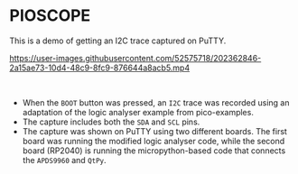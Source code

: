 # PIOSCOPE
This is a demo of getting an I2C trace captured on PuTTY.
<br>

https://user-images.githubusercontent.com/52575718/202362846-2a15ae73-10d4-48c9-8fc9-876644a8acb5.mp4

<br>

- When the `BOOT` button was pressed, an `I2C` trace was recorded using an adaptation of the logic analyser example from pico-examples.
- The capture includes both the `SDA` and `SCL` pins.
- The capture was shown on PuTTY using two different boards. The first board was running the modified logic analyser code, while the second board (RP2040) is running the micropython-based code that connects the `APDS9960` and `QtPy`.
